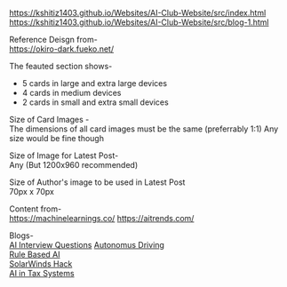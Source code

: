 https://kshitiz1403.github.io/Websites/AI-Club-Website/src/index.html<br/>
https://kshitiz1403.github.io/Websites/AI-Club-Website/src/blog-1.html<br/>

Reference Deisgn from-<br/>
https://okiro-dark.fueko.net/

The feauted section shows-<br/>
* 5 cards in large and extra large devices 
* 4 cards in medium devices
* 2 cards in small and extra small devices

Size of Card Images -<br/>
The dimensions of all card images must be the same (preferrably 1:1)
Any size would be fine though

Size of Image for Latest Post-<br/>
Any (But 1200x960 recommended)

Size of Author's image to be used in Latest Post <br/>
70px x 70px


Content from-<br/>
https://machinelearnings.co/
https://aitrends.com/


Blogs- <br/>
[AI Interview Questions](https://www.aitrends.com/workforce/top-ai-job-interview-questions-aim-to-connect-theory-to-practice/)
[Autonomus Driving](https://www.aitrends.com/ai-insider/essential-rules-for-autonomous-robots-to-drive-a-conventional-car/)</br>
[Rule Based AI](https://www.aitrends.com/software-development-2/rule-based-ai-vs-machine-learning-for-development-which-is-best/)<br/>
[SolarWinds Hack](https://www.aitrends.com/security/solarwinds-hack-likely-assisted-by-ai-suggests-microsofts-smith/)<br/>
[AI in Tax Systems](https://www.aitrends.com/ai-in-government/ai-applied-to-tax-systems-can-help-discover-shelters-support-equality/)